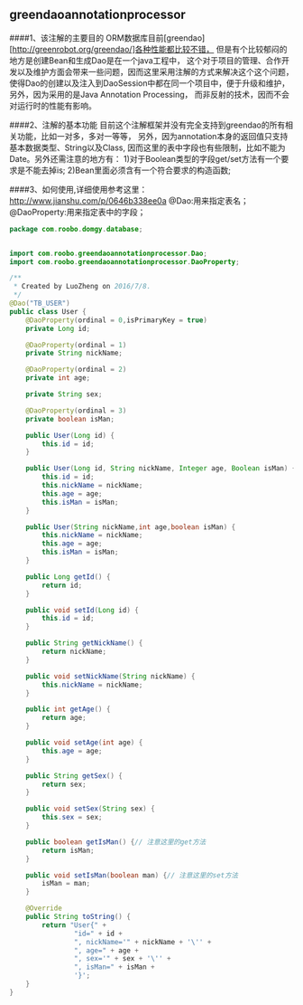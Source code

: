 ## greendaoannotationprocessor
####1、该注解的主要目的
    ORM数据库目前[greendao][http://greenrobot.org/greendao/]各种性能都比较不错，
但是有个比较郁闷的地方是创建Bean和生成Dao是在一个java工程中，
这个对于项目的管理、合作开发以及维护方面会带来一些问题，因而这里采用注解的方式来解决这个这个问题，
使得Dao的创建以及注入到DaoSession中都在同一个项目中，便于升级和维护，另外，因为采用的是Java Annotation Processing，
而非反射的技术，因而不会对运行时的性能有影响。

####2、注解的基本功能
    目前这个注解框架并没有完全支持到greendao的所有相关功能，比如一对多，多对一等等，
另外，因为annotation本身的返回值只支持基本数据类型、String以及Class,
因而这里的表中字段也有些限制，比如不能为Date。另外还需注意的地方有：
1)对于Boolean类型的字段get/set方法有一个要求是不能去掉is;
2)Bean里面必须含有一个符合要求的构造函数;


####3、如何使用,详细使用参考这里：http://www.jianshu.com/p/0646b338ee0a
@Dao:用来指定表名；
@DaoProperty:用来指定表中的字段；
```java
package com.roobo.domgy.database;


import com.roobo.greendaoannotationprocessor.Dao;
import com.roobo.greendaoannotationprocessor.DaoProperty;

/**
 * Created by LuoZheng on 2016/7/8.
 */
@Dao("TB_USER")
public class User {
    @DaoProperty(ordinal = 0,isPrimaryKey = true)
    private Long id;

    @DaoProperty(ordinal = 1)
    private String nickName;

    @DaoProperty(ordinal = 2)
    private int age;

    private String sex;

    @DaoProperty(ordinal = 3)
    private boolean isMan;

    public User(Long id) {
        this.id = id;
    }

    public User(Long id, String nickName, Integer age, Boolean isMan) {
        this.id = id;
        this.nickName = nickName;
        this.age = age;
        this.isMan = isMan;
    }

    public User(String nickName,int age,boolean isMan) {
        this.nickName = nickName;
        this.age = age;
        this.isMan = isMan;
    }

    public Long getId() {
        return id;
    }

    public void setId(Long id) {
        this.id = id;
    }

    public String getNickName() {
        return nickName;
    }

    public void setNickName(String nickName) {
        this.nickName = nickName;
    }

    public int getAge() {
        return age;
    }

    public void setAge(int age) {
        this.age = age;
    }

    public String getSex() {
        return sex;
    }

    public void setSex(String sex) {
        this.sex = sex;
    }

    public boolean getIsMan() {// 注意这里的get方法
        return isMan;
    }

    public void setIsMan(boolean man) {// 注意这里的set方法
        isMan = man;
    }

    @Override
    public String toString() {
        return "User{" +
                "id=" + id +
                ", nickName='" + nickName + '\'' +
                ", age=" + age +
                ", sex='" + sex + '\'' +
                ", isMan=" + isMan +
                '}';
    }
}

```







